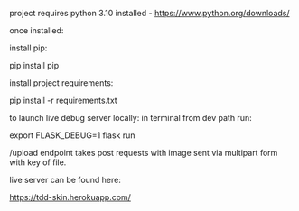 project requires python 3.10 installed - https://www.python.org/downloads/

once installed:

install pip:   

pip install pip

install project requirements: 

pip install -r requirements.txt

to launch live debug server locally: 
in terminal from dev path run:

export FLASK_DEBUG=1
flask run

/upload endpoint takes post requests with image sent via multipart form with key of file.

live server can be found here:

https://tdd-skin.herokuapp.com/

